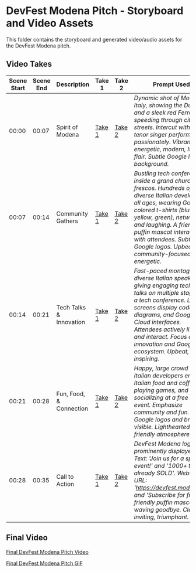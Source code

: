 # DevFest Modena Pitch - Storyboard and Video Assets

This folder contains the storyboard and generated video/audio assets for the DevFest Modena pitch.

## Video Takes

| Scene Start | Scene End | Description | Take 1 | Take 2 | Prompt Used |
|---|---|---|---|---|---|
| 00:00 | 00:07 | Spirit of Modena | [Take 1](scene01_take01.mp4) | [Take 2](scene01_take02.mp4) | *Dynamic shot of Modena, Italy, showing the Duomo and a sleek red Ferrari speeding through city streets. Intercut with a tenor singer performing passionately. Vibrant, energetic, modern, Italian flair. Subtle Google logo in background.* |
| 00:07 | 00:14 | Community Gathers | [Take 1](scene02_take01.mp4) | [Take 2](scene02_take02.mp4) | *Bustling tech conference inside a grand church with frescos. Hundreds of diverse Italian developers, all ages, wearing Google-colored t-shirts (blue, red, yellow, green), networking and laughing. A friendly puffin mascot interacts with attendees. Subtle Google logos. Upbeat, community-focused, energetic.* |
| 00:14 | 00:21 | Tech Talks & Innovation | [Take 1](scene03_take01.mp4) | [Take 2](scene03_take02.mp4) | *Fast-paced montage of diverse Italian speakers giving engaging technical talks on multiple stages at a tech conference. Large screens display code, diagrams, and Google Cloud interfaces. Attendees actively listen and interact. Focus on innovation and Google ecosystem. Upbeat, inspiring.* |
| 00:21 | 00:28 | Fun, Food, & Connection | [Take 1](scene04_take01.mp4) | [Take 2](scene04_take02.mp4) | *Happy, large crowd of Italian developers enjoying Italian food and coffee, playing games, and socializing at a free tech event. Emphasize community and fun. Google logos and branding visible. Lighthearted, friendly atmosphere.* |
| 00:28 | 00:35 | Call to Action | [Take 1](scene05_take01.mp4) | [Take 2](scene05_take02.mp4) | *DevFest Modena logo prominently displayed. Text: 'Join us for a special event!' and '1000+ tickets already SOLD'. Website URL: 'https://devfest.modena.it/' and 'Subscribe for free!'. A friendly puffin mascot waving goodbye. Clear, inviting, triumphant.* |
## Final Video

[Final DevFest Modena Pitch Video](final_devfest_modena_pitch.mp4)

[Final DevFest Modena Pitch GIF](final_devfest_modena_pitch.gif)

